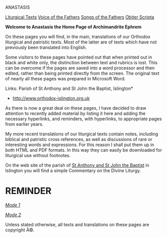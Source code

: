 <span class="masthead">ANASTASIS</span>

[<span class="style1">Liturgical Texts</span>](liturgic.md)<span class="style1">
</span>[<span class="style1">Voice of the Fathers</span>](voiceof.md)<span class="style1">
</span>[<span class="style1">Songs of the Fathers</span>](songsof.md)
[Obiter Scripta](obiter_scripta.md)

****Welcome to Anastasis
the Home Page
of Archimandrite Ephrem****

On these pages you will find, in the main, translations of our Orthodox liturgical and patristic texts. Most of the latter are of texts which have not previously been translated into English.

Some visitors to these pages have pointed out that when printed out in black and white only, the distinction between text and rubrics is lost. This can be overcome if the pages are saved into a word processor and then edited, rather than being printed directly from the screen. The original text of nearly all these pages was prepared in Microsoft Word.

<span class="style6">Links:</span>
<span class="style6">Parish of St Anthony and St John the Baptist, Islington</span>*
* <http://www.orthodox-islington.org.uk>

<span class="style2">As there is now a great deal on these pages, I have decide</span>d to draw attention to recently added material by listing it here and adding the necessary hyperlinks, and reminders, with hyperlinks, to appropriate pages from earlier years.

My more recent translations of our liturgical texts contain notes, including biblical and patristic cross references, as well as discussions of rare or interesting words and expressions. For this reason I shall put them up in both HTML and PDF formats. In this way they can easily be downloaded for liturgical use without footnotes.

On the web site of the parish of [St Anthony and St John the Baptist](index.md) in Islington you will find a simple Commentary on the Divine Liturgy.

REMINDER
========

*[*Mode 1*](tone1.md)*

*[Mode 2](tone2.md)*

Unless stated otherwise, all texts and translations on these pages are copyright Â©.
